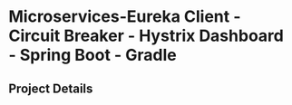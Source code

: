 # Microservices-Eureka Client - Circuit Breaker - Hystrix Dashboard - Spring Boot - Gradle

## Project Details
